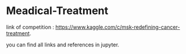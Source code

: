 # Meadical-Treatment

link of competition : https://www.kaggle.com/c/msk-redefining-cancer-treatment.

you can find all links and references in jupyter.
